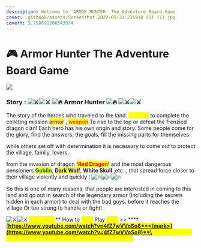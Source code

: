 ```yaml
---
description: Welcome to 'ARMOR HUNTER' The Adventure Board Game
cover: .gitbook/assets/Screenshot 2022-05-31 215910 (1) (1).jpg
coverY: 5.758691206543974
---
```


# 🎮 Armor Hunter The Adventure Board Game

![](<.gitbook/assets/Screenshot 2022-05-31 215910 (1) (1).jpg>)

### Story : ![⚔](https://static.xx.fbcdn.net/images/emoji.php/v9/t8f/1.5/16/2694.png)![⚔](https://static.xx.fbcdn.net/images/emoji.php/v9/t8f/1.5/16/2694.png) ![🔥](https://static.xx.fbcdn.net/images/emoji.php/v9/ta9/1.5/16/1f525.png) Armor Hunter ![🔥](https://static.xx.fbcdn.net/images/emoji.php/v9/ta9/1.5/16/1f525.png) ![⚔](https://static.xx.fbcdn.net/images/emoji.php/v9/t8f/1.5/16/2694.png)![⚔](https://static.xx.fbcdn.net/images/emoji.php/v9/t8f/1.5/16/2694.png)

The story of the heroes who traveled to the land. <mark style="color:yellow;">**Valhalla**</mark> to complete the colleting mission <mark style="color:purple;">armor</mark> , <mark style="color:red;">weapon</mark> To rise to the top or defeat the frenzied dragon clan! Each hero has his own origin and story. Some people come for the glory, find the answers, the goals, fill the missing parts for themselves

while others set off with determination it is necessary to come out to protect the village, family, lovers.

from the invasion of dragon <mark style="color:red;">**'Red Dragon'**</mark> and the most dangerous pensioners <mark style="color:green;">**Goblin**</mark>, <mark style="color:blue;">**Dark Wolf**</mark>, **White Skull** ,etc.., that spread force closer to their village violently and quickly ! ![🔥](https://static.xx.fbcdn.net/images/emoji.php/v9/ta9/1.5/16/1f525.png)![🔥](https://static.xx.fbcdn.net/images/emoji.php/v9/ta9/1.5/16/1f525.png)![🔥](https://static.xx.fbcdn.net/images/emoji.php/v9/ta9/1.5/16/1f525.png)

So this is one of many reasons. that people are interested in coming to this land and go out in search of the legendary armor (Including the secrets hidden in each armor) to deal with the bad guys. before it reaches the village Or too strong to handle or fight!

![⚔](https://static.xx.fbcdn.net/images/emoji.php/v9/t8f/1.5/16/2694.png)![⚔](https://static.xx.fbcdn.net/images/emoji.php/v9/t8f/1.5/16/2694.png) <mark style="color:yellow;">**Clip Video**</mark>\*\* How to <mark style="color:yellow;">**\*\*\*\***</mark> Play <mark style="color:yellow;">**\*\*\*\***</mark> >> **** [<mark style="color:yellow;">**https://www.youtube.com/watch?v=4fZ7wVVoSo8**</mark>](https://www.youtube.com/watch?v=4fZ7wVVoSo8)**\ \\** \*\*\*\* _Press the cc. button on YouTube to translation into English_ <mark style="color:yellow;">\*\*</mark>
